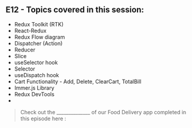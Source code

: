 ## E12 - Topics covered in this session:

- Redux Toolkit (RTK)
- React-Redux
- Redux Flow diagram
- Dispatcher (Action)
- Reducer
- Slice
- useSelector hook
- Selector
- useDispatch hook
- Cart Functionality - Add, Delete, ClearCart, TotalBill
- Immer.js Library
- Redux DevTools
- 

>  Check out the ______________ of our Food Delivery app completed in this episode here :
